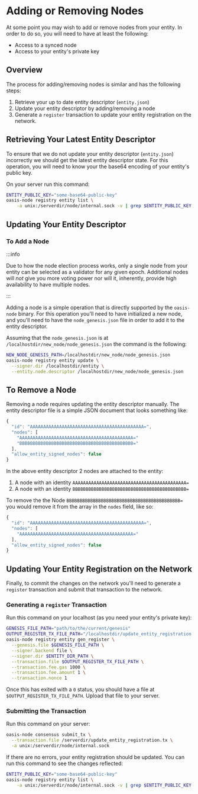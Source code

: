# Adding or Removing Nodes

At some point you may wish to add or remove nodes from your entity. In order to
do so, you will need to have at least the following:

* Access to a synced node
* Access to your entity's private key

## Overview

The process for adding/removing nodes is similar and has the following steps:

1. Retrieve your up to date entity descriptor (`entity.json`)
2. Update your entity descriptor by adding/removing a node
3. Generate a `register` transaction to update your entity registration on the
   network.

## Retrieving Your Latest Entity Descriptor

To ensure that we do not update your entity descriptor (`entity.json`)
incorrectly we should get the latest entity descriptor state. For this
operation, you will need to know your the base64 encoding of your entity's
public key.

On your server run this command:

```bash
ENTITY_PUBLIC_KEY="some-base64-public-key"
oasis-node registry entity list \
    -a unix:/serverdir/node/internal.sock -v | grep $ENTITY_PUBLIC_KEY
```

## Updating Your Entity Descriptor

### To Add a Node

:::info

Due to how the node election process works, only a single node from your entity
can be selected as a validator for any given epoch. Additional nodes will _not_
give you more voting power nor will it, inherently, provide high availability
to have multiple nodes.

:::

Adding a node is a simple operation that is directly supported by the
`oasis-node` binary. For this operation you'll need to have initialized a new
node, and you'll need to have the `node_genesis.json` file in order to add it
to the entity descriptor.

Assuming that the `node_genesis.json` is at `/localhostdir/new_node/node_genesis.json`
the command is the following:

```bash
NEW_NODE_GENESIS_PATH=/localhostdir/new_node/node_genesis.json
oasis-node registry entity update \
  --signer.dir /localhostdir/entity \
  --entity.node.descriptor /localhostdir/new_node/node_genesis.json
```

## To Remove a Node

Removing a node requires updating the entity descriptor manually. The entity
descriptor file is a simple JSON document that looks something like:

```javascript
{
  "id": "AAAAAAAAAAAAAAAAAAAAAAAAAAAAAAAAAAAAAAAAAAA=",
  "nodes": [
    "AAAAAAAAAAAAAAAAAAAAAAAAAAAAAAAAAAAAAAAAAAA="
    "BBBBBBBBBBBBBBBBBBBBBBBBBBBBBBBBBBBBBBBBBBB="
  ],
  "allow_entity_signed_nodes": false
}
```

In the above entity descriptor 2 nodes are attached to the entity:

1. A node with an identity `AAAAAAAAAAAAAAAAAAAAAAAAAAAAAAAAAAAAAAAAAAA=`
2. A node with an identity `BBBBBBBBBBBBBBBBBBBBBBBBBBBBBBBBBBBBBBBBBBB=`

To remove the the Node `BBBBBBBBBBBBBBBBBBBBBBBBBBBBBBBBBBBBBBBBBBB=` you would
remove it from the array in the `nodes` field, like so:

```javascript
{
  "id": "AAAAAAAAAAAAAAAAAAAAAAAAAAAAAAAAAAAAAAAAAAA=",
  "nodes": [
    "AAAAAAAAAAAAAAAAAAAAAAAAAAAAAAAAAAAAAAAAAAA="
  ],
  "allow_entity_signed_nodes": false
}
```

## Updating Your Entity Registration on the Network

Finally, to commit the changes on the network you'll need to generate a
`register` transaction and submit that transaction to the network.

### Generating a `register` Transaction

Run this command on your localhost (as you need your entity's private key):

```bash
GENESIS_FILE_PATH="path/to/the/current/genesis"
OUTPUT_REGISTER_TX_FILE_PATH="/localhostdir/update_entity_registration.tx"
oasis-node registry entity gen_register \
  --genesis.file $GENESIS_FILE_PATH \
  --signer.backend file \
  --signer.dir $ENTITY_DIR_PATH \
  --transaction.file $OUTPUT_REGISTER_TX_FILE_PATH \
  --transaction.fee.gas 1000 \
  --transaction.fee.amount 1 \
  --transaction.nonce 1
```

Once this has exited with a `0` status, you should have a file at
`$OUTPUT_REGISTER_TX_FILE_PATH`. Upload that file to your server.

### Submitting the Transaction

Run this command on your server:

```bash
oasis-node consensus submit_tx \
  --transaction.file /serverdir/update_entity_registration.tx \
  -a unix:/serverdir/node/internal.sock
```

If there are no errors, your entity registration should be updated. You can run
this command to see the changes reflected:

```bash
ENTITY_PUBLIC_KEY="some-base64-public-key"
oasis-node registry entity list \
    -a unix:/serverdir/node/internal.sock -v | grep $ENTITY_PUBLIC_KEY
```

